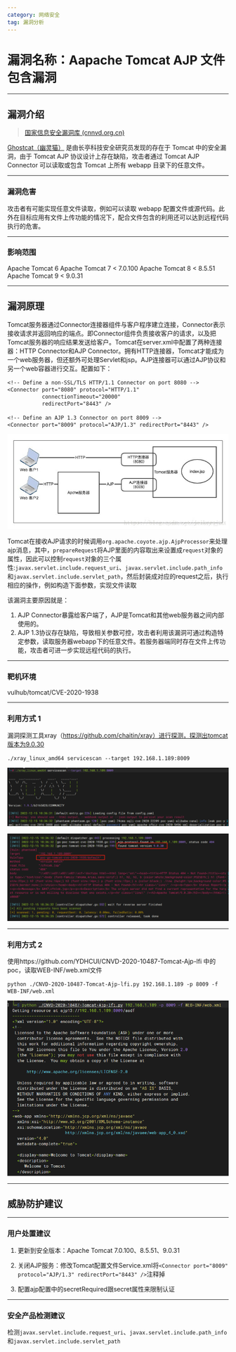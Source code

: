 ```yaml
---
category: 网络安全
tag: 漏洞分析
---
```


# 漏洞名称：Aapache Tomcat AJP 文件包含漏洞


---

## 漏洞介绍

> [国家信息安全漏洞库 (cnnvd.org.cn)](http://www.cnnvd.org.cn/index.html)

[Ghostcat（幽灵猫）](https://www.chaitin.cn/zh/ghostcat) 是由长亭科技安全研究员发现的存在于 Tomcat 中的安全漏洞，由于 Tomcat AJP 协议设计上存在缺陷，攻击者通过 Tomcat AJP Connector 可以读取或包含 Tomcat 上所有 webapp 目录下的任意文件。

---

### 漏洞危害

攻击者有可能实现任意文件读取，例如可以读取 webapp 配置文件或源代码。此外在目标应用有文件上传功能的情况下，配合文件包含的利用还可以达到远程代码执行的危害。

---

### 影响范围

Apache Tomcat 6
Apache Tomcat 7 < 7.0.100
Apache Tomcat 8 < 8.5.51
Apache Tomcat 9 < 9.0.31

---

## 漏洞原理

Tomcat服务器通过Connector连接器组件与客户程序建立连接，Connector表示接收请求并返回响应的端点。即Connector组件负责接收客户的请求，以及把Tomcat服务器的响应结果发送给客户。Tomcat在server.xml中配置了两种连接器：HTTP Connector和AJP Connector。拥有HTTP连接器，Tomcat才能成为一个web服务器，但还额外可处理Servlet和jsp。AJP连接器可以通过AJP协议和另一个web容器进行交互。配置如下：

```
<!-- Define a non-SSL/TLS HTTP/1.1 Connector on port 8080 -->
<Connector port="8080" protocol="HTTP/1.1"
           connectionTimeout="20000"
           redirectPort="8443" />

<!-- Define an AJP 1.3 Connector on port 8009 -->
<Connector port="8009" protocol="AJP/1.3" redirectPort="8443" />
```


![04](./img/tomcat_CVE-2020-1938/04.png)

Tomcat在接收AJP请求的时候调用`org.apache.coyote.ajp.AjpProcessor`来处理ajp消息，其中，`prepareRequest`将AJP里面的内容取出来设置成`request`对象的属性，因此可以控制`request`对象的三个属性:`javax.servlet.include.request_uri`、`javax.servlet.include.path_info`和`javax.servlet.include.servlet_path`，然后封装成对应的request之后，执行相应的操作，例如构造下面参数，实现文件读取

该漏洞主要原因就是：

1.  AJP Connector暴露给客户端了，AJP是Tomcat和其他web服务器之间内部使用的。
2.  AJP 1.3协议存在缺陷，导致相关参数可控，攻击者利用该漏洞可通过构造特定参数，读取服务器webapp下的任意文件。若服务器端同时存在文件上传功能，攻击者可进一步实现远程代码的执行。


---

### 靶机环境

vulhub/tomcat/CVE-2020-1938

---

### 利用方式 1

漏洞探测工具xray（https://github.com/chaitin/xray）进行探测，探测出tomcat版本为9.0.30

```
./xray_linux_amd64 servicescan --target 192.168.1.189:8009   
```

![01](./img/tomcat_CVE-2020-1938/01.png)

![02](./img/tomcat_CVE-2020-1938/02.png)



------

### 利用方式 2

使用https://github.com/YDHCUI/CNVD-2020-10487-Tomcat-Ajp-lfi 中的poc，读取WEB-INF/web.xml文件

```
python ./CNVD-2020-10487-Tomcat-Ajp-lfi.py 192.168.1.189 -p 8009 -f WEB-INF/web.xml  
```

![03](./img/tomcat_CVE-2020-1938/03.png)

---


## 威胁防护建议

---

### 用户处置建议

1. 更新到安全版本：Apache Tomcat 7.0.100、8.5.51、9.0.31

2. 关闭AJP服务：修改Tomcat配置文件Service.xml将`<Connector port="8009" protocol="AJP/1.3" redirectPort="8443" />`注释掉
3. 配置ajp配置中的secretRequired跟secret属性来限制认证

---

### 安全产品检测建议

检测`javax.servlet.include.request_uri`、`javax.servlet.include.path_info`和`javax.servlet.include.servlet_path`



